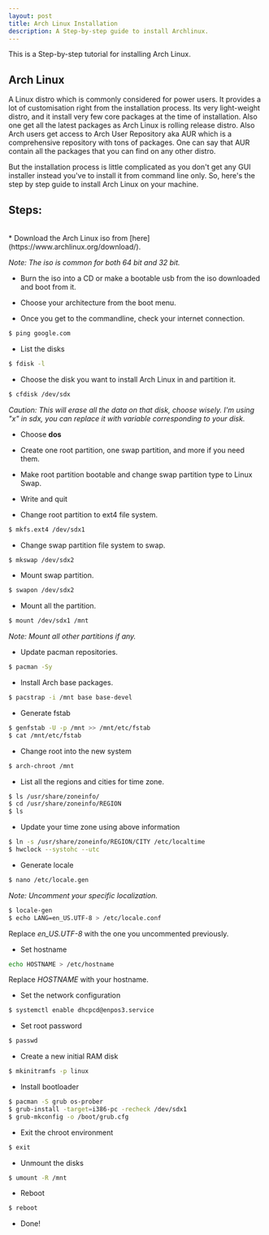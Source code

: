 ```yaml
---
layout: post
title: Arch Linux Installation
description: A Step-by-step guide to install Archlinux.
---
```


This is a Step-by-step tutorial for installing Arch Linux.

## Arch Linux
A Linux distro which is commonly considered for power users. It provides a lot of customisation right from the installation process. Its very light-weight distro, and it install very few core packages at the time of installation. Also one get all the latest packages as Arch Linux is rolling release distro. Also Arch users get access to Arch User Repository aka AUR which is a comprehensive repository with tons of packages. One can say that AUR contain all the packages that you can find on any other distro.

But the installation process is little complicated as you don't get any GUI installer instead you've to install it from command line only. So, here's the step by step guide to install Arch Linux on your machine.

## Steps:
<br />
* Download the Arch Linux iso from [here](https://www.archlinux.org/download/).

*Note: The iso is common for both 64 bit and 32 bit.*

* Burn the iso into a CD or make a bootable usb from the iso downloaded and boot from it.

* Choose your architecture from the boot menu.

* Once you get to the commandline, check your internet connection.
```bash
$ ping google.com
```
* List the disks
```bash
$ fdisk -l
```
* Choose the disk you want to install Arch Linux in and partition it.
```bash
$ cfdisk /dev/sdx
```
*Caution: This will erase all the data on that disk, choose wisely. I'm using "x" in sdx, you can replace it with variable corresponding to your disk.*

* Choose **dos**

* Create one root partition, one swap partition, and more if you need them.

* Make root partition bootable and change swap partition type to Linux Swap.

* Write and quit

* Change root partition to ext4 file system.
```bash
$ mkfs.ext4 /dev/sdx1
```
* Change swap partition file system to swap.
```bash
$ mkswap /dev/sdx2
```
* Mount swap partition.
```bash
$ swapon /dev/sdx2
```
* Mount all the partition.
```bash
$ mount /dev/sdx1 /mnt
```
*Note: Mount all other partitions if any.*

* Update pacman repositories.
```bash
$ pacman -Sy
```
* Install Arch base packages.
```bash
$ pacstrap -i /mnt base base-devel
```
* Generate fstab
```bash
$ genfstab -U -p /mnt >> /mnt/etc/fstab
$ cat /mnt/etc/fstab
```
* Change root into the new system
```bash
$ arch-chroot /mnt
```
* List all the regions and cities for time zone.
```bash
$ ls /usr/share/zoneinfo/
$ cd /usr/share/zoneinfo/REGION
$ ls
```
* Update your time zone using above information
```bash
$ ln -s /usr/share/zoneinfo/REGION/CITY /etc/localtime
$ hwclock --systohc --utc
```
* Generate locale
```bash
$ nano /etc/locale.gen
```
*Note: Uncomment your specific localization.*
```bash
$ locale-gen
$ echo LANG=en_US.UTF-8 > /etc/locale.conf
```
Replace *en_US.UTF-8* with the one you uncommented previously.

* Set hostname
```bash
echo HOSTNAME > /etc/hostname
```
Replace *HOSTNAME* with your hostname.

* Set the network configuration
```bash
$ systemctl enable dhcpcd@enpos3.service
```
* Set root password
```bash
$ passwd
```
* Create a new initial RAM disk
```bash
$ mkinitramfs -p linux
```
* Install bootloader
```bash
$ pacman -S grub os-prober
$ grub-install -target=i386-pc -recheck /dev/sdx1
$ grub-mkconfig -o /boot/grub.cfg
```
* Exit the chroot environment
```bash
$ exit
```
* Unmount the disks
```bash
$ umount -R /mnt
```
* Reboot
```bash
$ reboot
```
* Done!
